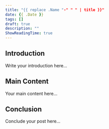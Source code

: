 ```yaml
---
title: "{{ replace .Name "-" " " | title }}"
date: {{ .Date }}
tags: []
draft: true
description: ""
ShowReadingTime: true
---
```


## Introduction

Write your introduction here...

## Main Content

Your main content here...

## Conclusion

Conclude your post here... 